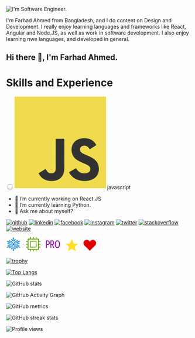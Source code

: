 ![I'm  Software Engineer.](https://github.com/PixelsDeveloper/PixelsDeveloper/blob/main/Github%20Banner.png)

I'm Farhad Ahmed from Bangladesh, and I do content on Design and Development. I really enjoy learning languages and frameworks like React, Angular and Node.JS, as well as work in software development. I also enjoy learning nwe languages, and developed in general.


## Hi there 👋, I'm Farhad Ahmed.

# Skills and Experience

<div class="w-1/3 sm:w-1/4 my-6"><label for="javascript" class="checkbox-label flex items-center justify-start"><input type="checkbox" id="javascript" class="checkbox-label__input"><span class="checkbox-label__control"></span><img class="ml-4 w-8 h-8 sm:w-10 sm:h-10" src="https://raw.githubusercontent.com/devicons/devicon/master/icons/javascript/javascript-original.svg" alt="javascript"><span class="tooltiptext">javascript</span></label></div>

- 🔭 I’m currently working on React.JS 
- 🌱 I’m currently learning Python. 
- 💬 Ask me about myself? 


[<img src='https://cdn.jsdelivr.net/npm/simple-icons@3.0.1/icons/github.svg' alt='github' height='40'>](https://github.com/https://github.com/PixelsDeveloper)  [<img src='https://cdn.jsdelivr.net/npm/simple-icons@3.0.1/icons/linkedin.svg' alt='linkedin' height='40'>](https://www.linkedin.com/in/https://www.linkedin.com/in/pixelsdeveloper//)  [<img src='https://cdn.jsdelivr.net/npm/simple-icons@3.0.1/icons/facebook.svg' alt='facebook' height='40'>](https://www.facebook.com/https://www.facebook.com/PixelsDeveloper/)  [<img src='https://cdn.jsdelivr.net/npm/simple-icons@3.0.1/icons/instagram.svg' alt='instagram' height='40'>](https://www.instagram.com/https://www.instagram.com/pixelsdeveloper//)  [<img src='https://cdn.jsdelivr.net/npm/simple-icons@3.0.1/icons/twitter.svg' alt='twitter' height='40'>](https://twitter.com/https://twitter.com/PixelsDeveloper)  [<img src='https://cdn.jsdelivr.net/npm/simple-icons@3.0.1/icons/stackoverflow.svg' alt='stackoverflow' height='40'>](https://stackoverflow.com/users/https://stackoverflow.com/users/17177004/farhad-ahmed)  [<img src='https://cdn.jsdelivr.net/npm/simple-icons@3.0.1/icons/icloud.svg' alt='website' height='40'>](https://www.pixelsdeveloper.com)  

<a href='https://archiveprogram.github.com/'><img src='https://raw.githubusercontent.com/acervenky/animated-github-badges/master/assets/acbadge.gif' width='40' height='40'></a> <a href='https://docs.github.com/en/developers'><img src='https://raw.githubusercontent.com/acervenky/animated-github-badges/master/assets/devbadge.gif' width='40' height='40'></a> <a href='https://github.com/pricing'><img src='https://raw.githubusercontent.com/acervenky/animated-github-badges/master/assets/pro.gif' width='40' height='40'></a> <a href='https://stars.github.com/'><img src='https://raw.githubusercontent.com/acervenky/animated-github-badges/master/assets/starbadge.gif' width='35' height='35'></a> <a href='https://docs.github.com/en/github/supporting-the-open-source-community-with-github-sponsors'><img src='https://raw.githubusercontent.com/acervenky/animated-github-badges/master/assets/sponsorbadge.gif' width='35' height='35'></a> 

[![trophy](https://github-profile-trophy.vercel.app/?username=https://github.com/PixelsDeveloper)](https://github.com/ryo-ma/github-profile-trophy)

[![Top Langs](https://github-readme-stats.vercel.app/api/top-langs/?username=https://github.com/PixelsDeveloper)](https://github.com/anuraghazra/github-readme-stats)

![GitHub stats](https://github-readme-stats.vercel.app/api?username=https://github.com/PixelsDeveloper&show_icons=true)  

![GitHub Activity Graph](https://activity-graph.herokuapp.com/graph?username=https://github.com/PixelsDeveloper)  

![GitHub metrics](https://metrics.lecoq.io/https://github.com/PixelsDeveloper)  

![GitHub streak stats](https://github-readme-streak-stats.herokuapp.com/?user=https://github.com/PixelsDeveloper)  

![Profile views](https://gpvc.arturio.dev/https://github.com/PixelsDeveloper)  
